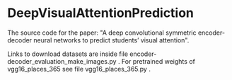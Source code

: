 # DeepVisualAttentionPrediction
The source code for the paper: "A deep convolutional symmetric encoder-decoder neural networks to predict students’ visual attention".

Links to download datasets are inside file encoder-decoder_evaluation_make_images.py . For pretrained weights of 
vgg16_places_365 see file vgg16_places_365.py .
